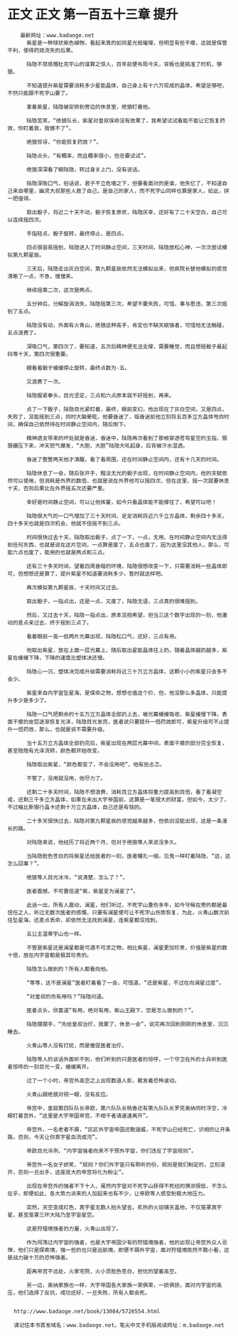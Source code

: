 # 正文 正文 第一百五十三章 提升
        最新网址：www.badaoge.net
          紫星是一种球状紫色植物，看起来真的如同星光般璀璨，但明显有些干瘪，这就是保管不利，使得药效流失的后果。
      
          陆隐不禁感慨杜克宇山的谋算之惊人，百年前便布局今天，背叛也是挑准了时机，够狠。
      
          不知道提升紫星需要消耗多少星能晶体，自己身上有十六万现成的晶体，希望足够吧，不然只能跟不死宇山要了。
      
          拿着紫星，陆隐被安排到旁边的休息室，绝狼盯着他。
      
          陆隐苦笑，“绝狼队长，紫星对皇叔保命没有效果了，我希望试试看能不能让它恢复药效，你盯着我，我做不了”。
      
          绝狼惊讶，“你能恢复药效？”。
      
          陆隐点头，“有概率，而且概率很小，但总要试试”。
      
          绝狼深深看了眼陆隐，转过身关上门，没有说话。
      
          陆隐深吸口气，俗话说，君子不立危墙之下，但要看面对的是谁，他失忆了，不知道自己来自哪里，幽灵大叔那些人救了自己，是自己的家人，而不死宇山同样也算是家人，如此，拼一把值得。
      
          取出骰子，将近二十天不动，骰子恢复原状，陆隐庆幸，还好有了二十天空白，自己可以连续摇四次。
      
          手指轻点，骰子旋转，最终停止，是四点。
      
          四点很容易摇到，陆隐进入了时间静止空间，三天时间，陆隐放松心神，一次次尝试模拟第九颗星辰。
      
          三天后，陆隐走出灰白空间，第九颗星辰依然无法模拟出来，但疯院长替他模拟的感觉清晰了一点，不急，慢慢来。
      
          继续摇第二次，这次是两点。
      
          五分钟后，分解旋涡消失，陆隐摇第三次，希望不要失败，可惜，事与愿违，第三次摇到了五点。
      
          陆隐没有动，外面有火青山，绝狼这种高手，肯定也不缺天赋强者，可惜他无法触碰，五点浪费了。
      
          深吸口气，第四次了，要知道，五次后精神便无法支撑，需要睡觉，而且想摇骰子最起码等十天，第四次很重要。
      
          眼看着骰子缓缓停止旋转，最终点数为-五。
      
          又浪费了一次。
      
          陆隐握紧拳头，目光坚定，三点和六点原本就不好摇到，再来。
      
          点了一下骰子，陆隐目光紧盯着，最终，眼前变幻，他出现在了灰白空间，又是四点，失败了，没能摇到三点，同时大脑晕眩，他要昏迷了，临昏迷前他立刻将五百多立方晶体甩向时间，确保自己依然待在时间静止空间内，随后倒下。
      
          精神透支带来的坏处就是昏迷，昏迷中，陆隐再次看到了那根穿透苍穹星空的玉指，狠狠碾压下来，冲天怒气爆发，“大胆，大胆”陆隐大吼起身，后背被汗水湿透。
      
          昏迷了整整两天他才清醒，看了看周围，还在时间静止空间内，还有十几天的时间。
      
          陆隐休息了一会，随后张开手，黯淡无光的骰子出现，在时间静止空间内，他的天赋依然可以使用，但消耗是外界的数倍，也就是说在外界他可以摇四次，但在这里，摇一次就要休息十天，否则后果比在外界摇五次还要严重。
      
          幸好是时间静止空间，可以让他挥霍，如今只看晶体能不能撑住了，希望可以吧！
      
          陆隐很大气的一口气增加了三十天时间，足足消耗将近六千立方晶体，剩余四十多天，四十多天也就是四次机会，他就不信摇不到三点。
      
          时间很快过去十天，陆隐取出骰子，点了一下，一点，无用，在时间静止空间内无法得到任何东西，也就是说在这片空间，一点算是废了，五点也废了，因为这里没其他人，那么，可能六点也废了，能用的也就是两点和三点。
      
          还有三十多天时间，望着四周昏暗的环境，陆隐很想改变一下，只需要消耗一些晶体即可，但想想还是算了，提升紫星不知道要消耗多少，暂时就这样吧。
      
          再次模拟第九颗星辰，十天时间又过去。
      
          取出骰子，一指点出，还是一点，又废了，陆隐无语，三点真的很难摇到。
      
          然后，又过去十天，陆隐一指点出，原本没抱希望，但当三这个数字出现的一刻，他激动的差点亲过去，终于摇到三点了。
      
          看着眼前一高一低两片光幕出现，陆隐松口气，还好，三点有用。
      
          他取出紫星，放在上面一层光幕上，随后取出星能晶体往上扔，随着晶体越扔越多，紫星在缓缓下降，下降的速度比塑体决还慢。
      
          陆隐心一沉，塑体决完成升级需要消耗将近三十万立方晶体，这颗小小的紫星只会多不会少。
      
          紫星来自内宇宙坠星海，是保命之物，想想也值这个价，但，他没那么多晶体，只能提升多少是多少了。
      
          陆隐一口气把剩余的十五万立方晶体全部扔上去，被光幕缓缓吸收，紫星缓慢下降，表面干瘪的皮层逐渐恢复光泽，陆隐目光发亮，医者说只要提升一倍药效即可，紫星升级可不止提升一倍药效，那么，也就是说不需要升级。
      
          当十五万立方晶体全部扔完后，紫星出现在两层光幕中间，表面干瘪的部分完全恢复，甚至隐隐有光泽流转，颜色都开始改变。
      
          陆隐取出紫星，“颜色都变了，不会没用吧”，他有些忐忑。
      
          不管了，没用就没用，他尽力了。
      
          还剩二十多天时间，陆隐不想浪费，消耗百立方晶体将重力提高到百倍，看了看凝空戒，还剩三千多立方晶体，如果在未出大宇帝国前，这算是一笔很大的财富，但如今，太少了，不过梅比斯银行晶卡还剩十万立方晶体，自己还是有钱的。
      
          二十多天很快过去，陆隐对第九颗星辰的感觉越来越多，但依旧没能出现，这是一条漫长的路。
      
          对陆隐来说，他经历了将近两个月，但对于绝狼等人来说没多久。
      
          当陆隐脸色苍白的将紫星还给医者的一刻，医者瞳孔一缩，见鬼一样盯着陆隐，“这，这怎么回事？”。
      
          绝狼等人目光冰冷，“说清楚，怎么了？”。
      
          医者震撼，不可置信道“紫，紫星变为澜星了”。
      
          此话一出，所有人震动，澜星，他们听过，不死宇山重伤多年，如今守候在旁的都是最信任之人，听过无数次医者的感慨，只要有澜星便可让不死宇山伤势恢复，为此，火青山数次前往坠星海，还差点丢命，却依然无法找到澜星，连紫星都没找到。
      
          五公主温蒂宇山也一样。
      
          不管是紫星还是澜星都是可遇不可求之物，相比紫星，澜星更加珍贵，价值是紫星的数十倍，放在内宇宙都是极其珍贵的。
      
          陆隐怎么做到的？所有人都看向他。
      
          “等等，这不是澜星”医者盯着看了一会，可惜道，“还是紫星，不过在向澜星过度”。
      
          “对皇叔的伤有用吗？”陆隐问道。
      
          医者点头，欣喜道“有用，绝对有用，紫山王殿下，您是怎么做到的？”。
      
          陆隐摆摆手，“先给皇叔治疗，我累了，休息一会”，说完再次回到刚刚的休息室，沉沉睡去。
      
          火青山等人没有打扰，而是催促医者治疗。
      
          陆隐等人的谈话外面听不到，他们听到的只是医者的惊呼，一个守卫在外的士兵听到医者惊呼的一刻目光一变，缓缓离开。
      
          过了一个小时，帝宫外高空之上出现数道人影，散发着恐怖波动。
      
          火青山跟绝狼对视一眼，没有反应。
      
          帝宫中，皇庭第四队队长帝欧，第六队队长桃香还有第九队队长罗克奥纳同时浮空，冷眼盯着宫外，“这里是大宇帝国帝宫，不相干者请速速离开”。
      
          帝宫外，一名老者不屑，“区区外宇宙帝国还敢逞威，不死宇山已经死亡，识相的让开条路，否则，今天让你真宇星血流成河”。
      
          帝欧目光冷冽，“内宇宙强者向来不干预外宇宙，你们违反了宇宙规则”。
      
          帝宫外一名女子娇笑，“规则？你们外宇宙只有聆听的份，规则是我们制定的，立刻滚开，否则一旦出手，这座庞大的帝宫将化为粉尘”。
      
          出现在帝宫外的强者不下十人，虽然内宇宙对不死宇山获得不死经的猜测很低，不怎么在乎，即便如此，各大势力派来的人加起来也有不少，让帝欧等人感受到极大地压力。
      
          突然，天空变成红色，真宇星无数人抬头望去，炙热的火焰铺天盖地，不仅笼罩真宇星，甚至笼罩三环大陆乃至宇宙星空。
      
          这是狩猎境强者的力量，火青山出现了。
      
          作为闯荡过内宇宙的强者，也是大宇帝国少有的狩猎境强者，他的出现让帝宫外众人忌惮，他们只是探索境，强一些的也只是巡航境，即便不屑外宇宙，面对狩猎境依然不敢小看，这是战力破十万的恐怖强者。
      
          距离帝宫不远处，火家宅院，火小灵脸色苍白，担忧的望着高空。
      
          另一边，奥纳家族也一样，大宇帝国各大家族一荣俱荣，一损俱损，面对内宇宙的高压，他们选择了反抗，成功还好，一旦失败，所有人都会死。
      
      
      http://www.badaoge.net/book/13084/5726554.html
      
      请记住本书首发域名：www.badaoge.net。笔尖中文手机版阅读网址：m.badaoge.net